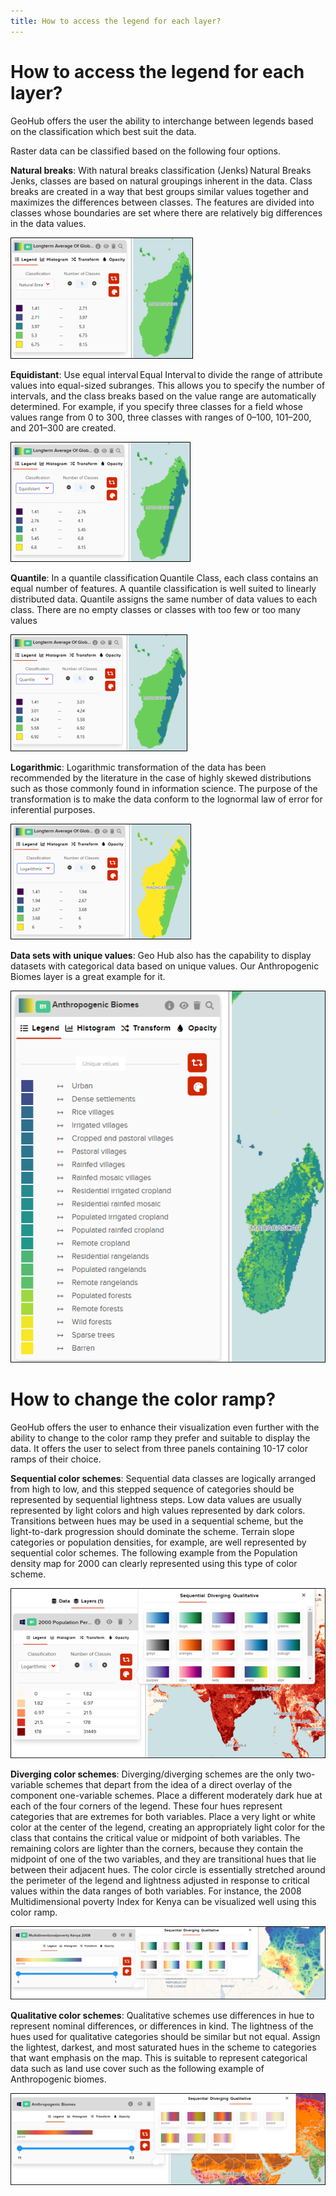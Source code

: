 ```yaml
---
title: How to access the legend for each layer?
---
```


# How to access the legend for each layer?

GeoHub offers the user the ability to interchange between legends based on the classification which best suit the data.

Raster data can be classified based on the following four options.

**Natural breaks**: With natural breaks classification (Jenks) Natural Breaks Jenks, classes are based on natural groupings inherent in the data. Class breaks are created in a way that best groups similar values together and maximizes the differences between classes. The features are divided into classes whose boundaries are set where there are relatively big differences in the data values.

![Figure_8_natural_breaks.png](../assets/data/Figure_8_natural_breaks.png)</p>

**Equidistant**: Use equal interval Equal Interval to divide the range of attribute values into equal-sized subranges. This allows you to specify the number of intervals, and the class breaks based on the value range are automatically determined. For example, if you specify three classes for a field whose values range from 0 to 300, three classes with ranges of 0–100, 101–200, and 201–300 are created.

![Figure_8_equidistant.png](../assets/data/Figure_8_equidistant.png)</p>

**Quantile**: In a quantile classification Quantile Class, each class contains an equal number of features. A quantile classification is well suited to linearly distributed data. Quantile assigns the same number of data values to each class. There are no empty classes or classes with too few or too many values

![Figure_8_quantile.png](../assets/data/Figure_8_quantile.png)</p>

**Logarithmic**: Logarithmic transformation of the data has been recommended by the literature in the case of highly skewed distributions such as those commonly found in information science. The purpose of the transformation is to make the data conform to the lognormal law of error for inferential purposes.

![Figure_8_logrithmic.png](../assets/data/Figure_8_logrithmic.png)</p>

**Data sets with unique values**: Geo Hub also has the capability to display datasets with categorical data based on unique values. Our Anthropogenic Biomes layer is a great example for it.

![Figure_8_Layer_Anthromes.png](../assets/data/Layer_Anthromes.png)</p>

# How to change the color ramp?

GeoHub offers the user to enhance their visualization even further with the ability to change to the color ramp they prefer and suitable to display the data. It offers the user to select from three panels containing 10-17 color ramps of their choice.

**Sequential color schemes**: Sequential data classes are logically arranged from high to low, and this stepped sequence of categories should be represented by sequential lightness steps. Low data values are usually represented by light colors and high values represented by dark colors. Transitions between hues may be used in a sequential scheme, but the light-to-dark progression should dominate the scheme. Terrain slope categories or population densities, for example, are well represented by sequential color schemes. The following example from the Population density map for 2000 can clearly represented using this type of color scheme.

![Legend_Sequential.png](../assets/data/Legend_Sequential.png)</p>

**Diverging color schemes**: Diverging/diverging schemes are the only two-variable schemes that depart from the idea of a direct overlay of the component one-variable schemes. Place a different moderately dark hue at each of the four corners of the legend. These four hues represent categories that are extremes for both variables. Place a very light or white color at the center of the legend, creating an appropriately light color for the class that contains the critical value or midpoint of both variables. The remaining colors are lighter than the corners, because they contain the midpoint of one of the two variables, and they are transitional hues that lie between their adjacent hues. The color circle is essentially stretched around the perimeter of the legend and lightness adjusted in response to critical values within the data ranges of both variables.
For instance, the 2008 Multidimensional poverty Index for Kenya can be visualized well using this color ramp.

![Legend_Diverging.png](../assets/data/Legend_Diverging.png)</p>

**Qualitative color schemes**: Qualitative schemes use differences in hue to represent nominal differences, or differences in kind. The lightness of the hues used for qualitative categories should be similar but not equal. Assign the lightest, darkest, and most saturated hues in the scheme to categories that want emphasis on the map. This is suitable to represent categorical data such as land use cover such as the following example of Anthropogenic biomes.

![Legend_Qualitative.png](../assets/data/Legend_Qualitative.png)</p>
